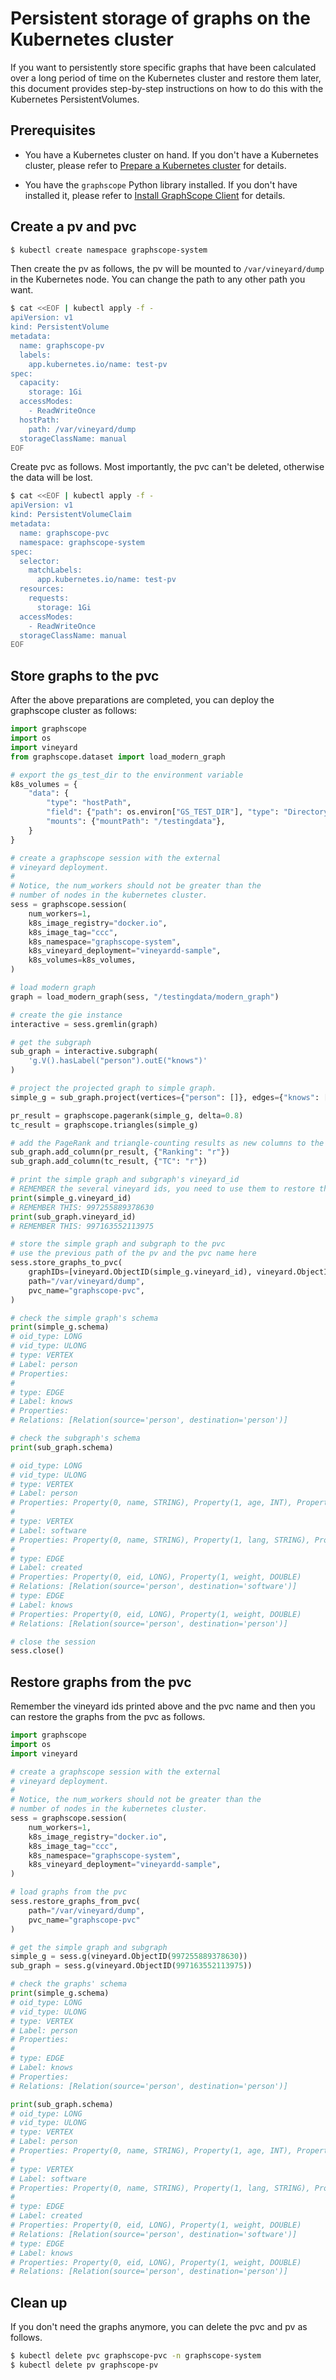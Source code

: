 # Persistent storage of graphs on the Kubernetes cluster

If you want to persistently store specific graphs that have been calculated over a long period of time on the Kubernetes cluster and restore them later, this document provides step-by-step instructions on how to do this with the Kubernetes PersistentVolumes.

## Prerequisites
- You have a Kubernetes cluster on hand. If you don't have a Kubernetes cluster, please refer to [Prepare a Kubernetes cluster](./deploy_graphscope_on_self_managed_k8s.md#prepare-a-kubernetes-cluster) for details.

- You have the `graphscope` Python library installed. If you don't have installed it, please refer to [Install GraphScope Client](./deploy_graphscope_on_self_managed_k8s.md#install-graphscope-client) for details.

## Create a pv and pvc

```bash
$ kubectl create namespace graphscope-system
```

Then create the pv as follows, the pv will be mounted to `/var/vineyard/dump` in the Kubernetes node. You can change the path to any other path you want.

```bash
$ cat <<EOF | kubectl apply -f -
apiVersion: v1
kind: PersistentVolume
metadata:
  name: graphscope-pv
  labels:
    app.kubernetes.io/name: test-pv
spec:
  capacity:
    storage: 1Gi
  accessModes:
    - ReadWriteOnce
  hostPath:
    path: /var/vineyard/dump
  storageClassName: manual
EOF
```

Create pvc as follows. Most importantly, the pvc can't be deleted, otherwise the data will be lost.

```bash
$ cat <<EOF | kubectl apply -f -
apiVersion: v1
kind: PersistentVolumeClaim
metadata:
  name: graphscope-pvc
  namespace: graphscope-system
spec:
  selector:
    matchLabels:
      app.kubernetes.io/name: test-pv
  resources:
    requests:
      storage: 1Gi
  accessModes:
    - ReadWriteOnce
  storageClassName: manual
EOF
```

## Store graphs to the pvc

After the above preparations are completed, you can deploy the graphscope cluster as follows:

```python
import graphscope
import os
import vineyard
from graphscope.dataset import load_modern_graph

# export the gs_test_dir to the environment variable
k8s_volumes = {
    "data": {
        "type": "hostPath",
        "field": {"path": os.environ["GS_TEST_DIR"], "type": "Directory"},
        "mounts": {"mountPath": "/testingdata"},
    }
}

# create a graphscope session with the external 
# vineyard deployment.
#  
# Notice, the num_workers should not be greater than the
# number of nodes in the kubernetes cluster.  
sess = graphscope.session(
    num_workers=1,
    k8s_image_registry="docker.io",
    k8s_image_tag="ccc",
    k8s_namespace="graphscope-system",
    k8s_vineyard_deployment="vineyardd-sample",
    k8s_volumes=k8s_volumes,
)

# load modern graph 
graph = load_modern_graph(sess, "/testingdata/modern_graph")

# create the gie instance
interactive = sess.gremlin(graph)

# get the subgraph
sub_graph = interactive.subgraph(
    'g.V().hasLabel("person").outE("knows")'
)

# project the projected graph to simple graph.
simple_g = sub_graph.project(vertices={"person": []}, edges={"knows": []})

pr_result = graphscope.pagerank(simple_g, delta=0.8)
tc_result = graphscope.triangles(simple_g)

# add the PageRank and triangle-counting results as new columns to the property graph
sub_graph.add_column(pr_result, {"Ranking": "r"})
sub_graph.add_column(tc_result, {"TC": "r"})

# print the simple graph and subgraph's vineyard_id
# REMEMBER the several vineyard ids, you need to use them to restore the graphs next time.
print(simple_g.vineyard_id)
# REMEMBER THIS: 997255889378630
print(sub_graph.vineyard_id)
# REMEMBER THIS: 997163552113975

# store the simple graph and subgraph to the pvc
# use the previous path of the pv and the pvc name here
sess.store_graphs_to_pvc(
    graphIDs=[vineyard.ObjectID(simple_g.vineyard_id), vineyard.ObjectID(sub_graph.vineyard_id)],
    path="/var/vineyard/dump",
    pvc_name="graphscope-pvc",
)

# check the simple graph's schema
print(simple_g.schema)
# oid_type: LONG
# vid_type: ULONG
# type: VERTEX
# Label: person
# Properties: 
#
# type: EDGE
# Label: knows
# Properties: 
# Relations: [Relation(source='person', destination='person')]

# check the subgraph's schema
print(sub_graph.schema)

# oid_type: LONG
# vid_type: ULONG
# type: VERTEX
# Label: person
# Properties: Property(0, name, STRING), Property(1, age, INT), Property(2, id, LONG)
#
# type: VERTEX
# Label: software
# Properties: Property(0, name, STRING), Property(1, lang, STRING), Property(2, id, LONG)
#
# type: EDGE
# Label: created
# Properties: Property(0, eid, LONG), Property(1, weight, DOUBLE)
# Relations: [Relation(source='person', destination='software')]
# type: EDGE
# Label: knows
# Properties: Property(0, eid, LONG), Property(1, weight, DOUBLE)
# Relations: [Relation(source='person', destination='person')]

# close the session
sess.close()
```

## Restore graphs from the pvc

Remember the vineyard ids printed above and the pvc name and then you can restore the graphs from the pvc as follows.

```python
import graphscope
import os
import vineyard

# create a graphscope session with the external 
# vineyard deployment.
#  
# Notice, the num_workers should not be greater than the
# number of nodes in the kubernetes cluster.  
sess = graphscope.session(
    num_workers=1,
    k8s_image_registry="docker.io",
    k8s_image_tag="ccc",
    k8s_namespace="graphscope-system",
    k8s_vineyard_deployment="vineyardd-sample",
)

# load graphs from the pvc
sess.restore_graphs_from_pvc(
    path="/var/vineyard/dump",
    pvc_name="graphscope-pvc"
)

# get the simple graph and subgraph
simple_g = sess.g(vineyard.ObjectID(997255889378630))
sub_graph = sess.g(vineyard.ObjectID(997163552113975))

# check the graphs' schema
print(simple_g.schema)
# oid_type: LONG
# vid_type: ULONG
# type: VERTEX
# Label: person
# Properties: 
#
# type: EDGE
# Label: knows
# Properties: 
# Relations: [Relation(source='person', destination='person')]

print(sub_graph.schema)
# oid_type: LONG
# vid_type: ULONG
# type: VERTEX
# Label: person
# Properties: Property(0, name, STRING), Property(1, age, INT), Property(2, id, LONG)
#
# type: VERTEX
# Label: software
# Properties: Property(0, name, STRING), Property(1, lang, STRING), Property(2, id, LONG)
#
# type: EDGE
# Label: created
# Properties: Property(0, eid, LONG), Property(1, weight, DOUBLE)
# Relations: [Relation(source='person', destination='software')]
# type: EDGE
# Label: knows
# Properties: Property(0, eid, LONG), Property(1, weight, DOUBLE)
# Relations: [Relation(source='person', destination='person')]
```

## Clean up

If you don't need the graphs anymore, you can delete the pvc and pv as follows.

```bash
$ kubectl delete pvc graphscope-pvc -n graphscope-system
$ kubectl delete pv graphscope-pv
```
